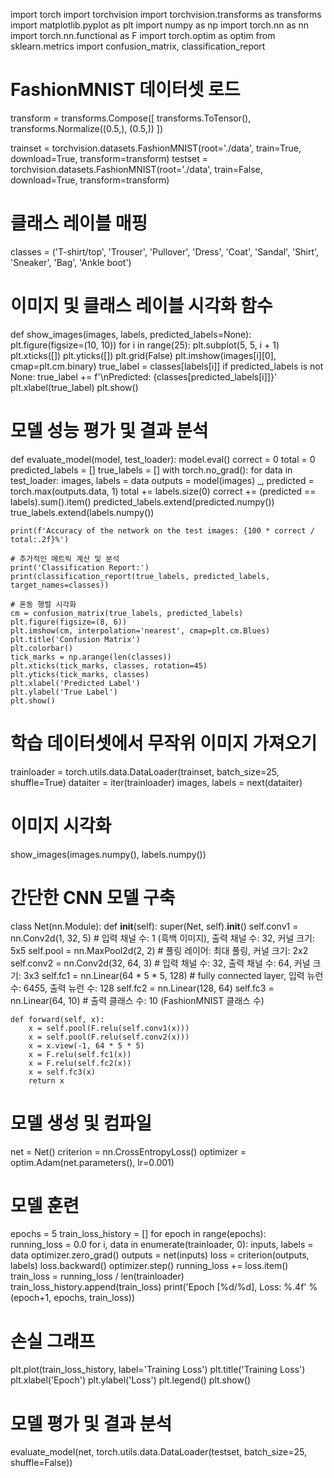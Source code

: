 import torch
import torchvision
import torchvision.transforms as transforms
import matplotlib.pyplot as plt
import numpy as np
import torch.nn as nn
import torch.nn.functional as F
import torch.optim as optim
from sklearn.metrics import confusion_matrix, classification_report

# FashionMNIST 데이터셋 로드
transform = transforms.Compose([
    transforms.ToTensor(),
    transforms.Normalize((0.5,), (0.5,))
])

trainset = torchvision.datasets.FashionMNIST(root='./data', train=True, download=True, transform=transform)
testset = torchvision.datasets.FashionMNIST(root='./data', train=False, download=True, transform=transform)

# 클래스 레이블 매핑
classes = ('T-shirt/top', 'Trouser', 'Pullover', 'Dress', 'Coat', 'Sandal', 'Shirt', 'Sneaker', 'Bag', 'Ankle boot')

# 이미지 및 클래스 레이블 시각화 함수
def show_images(images, labels, predicted_labels=None):
    plt.figure(figsize=(10, 10))
    for i in range(25):
        plt.subplot(5, 5, i + 1)
        plt.xticks([])
        plt.yticks([])
        plt.grid(False)
        plt.imshow(images[i][0], cmap=plt.cm.binary)
        true_label = classes[labels[i]]
        if predicted_labels is not None:
            true_label += f'\nPredicted: {classes[predicted_labels[i]]}'
        plt.xlabel(true_label)
    plt.show()

# 모델 성능 평가 및 결과 분석
def evaluate_model(model, test_loader):
    model.eval()
    correct = 0
    total = 0
    predicted_labels = []
    true_labels = []
    with torch.no_grad():
        for data in test_loader:
            images, labels = data
            outputs = model(images)
            _, predicted = torch.max(outputs.data, 1)
            total += labels.size(0)
            correct += (predicted == labels).sum().item()
            predicted_labels.extend(predicted.numpy())
            true_labels.extend(labels.numpy())

    print(f'Accuracy of the network on the test images: {100 * correct / total:.2f}%')

    # 추가적인 메트릭 계산 및 분석
    print('Classification Report:')
    print(classification_report(true_labels, predicted_labels, target_names=classes))

    # 혼동 행렬 시각화
    cm = confusion_matrix(true_labels, predicted_labels)
    plt.figure(figsize=(8, 6))
    plt.imshow(cm, interpolation='nearest', cmap=plt.cm.Blues)
    plt.title('Confusion Matrix')
    plt.colorbar()
    tick_marks = np.arange(len(classes))
    plt.xticks(tick_marks, classes, rotation=45)
    plt.yticks(tick_marks, classes)
    plt.xlabel('Predicted Label')
    plt.ylabel('True Label')
    plt.show()

# 학습 데이터셋에서 무작위 이미지 가져오기
trainloader = torch.utils.data.DataLoader(trainset, batch_size=25, shuffle=True)
dataiter = iter(trainloader)
images, labels = next(dataiter)

# 이미지 시각화
show_images(images.numpy(), labels.numpy())

# 간단한 CNN 모델 구축
class Net(nn.Module):
    def __init__(self):
        super(Net, self).__init__()
        self.conv1 = nn.Conv2d(1, 32, 5)  # 입력 채널 수: 1 (흑백 이미지), 출력 채널 수: 32, 커널 크기: 5x5
        self.pool = nn.MaxPool2d(2, 2)    # 풀링 레이어: 최대 풀링, 커널 크기: 2x2
        self.conv2 = nn.Conv2d(32, 64, 3) # 입력 채널 수: 32, 출력 채널 수: 64, 커널 크기: 3x3
        self.fc1 = nn.Linear(64 * 5 * 5, 128) # fully connected layer, 입력 뉴런 수: 64*5*5, 출력 뉴런 수: 128
        self.fc2 = nn.Linear(128, 64)
        self.fc3 = nn.Linear(64, 10)  # 출력 클래스 수: 10 (FashionMNIST 클래스 수)

    def forward(self, x):
        x = self.pool(F.relu(self.conv1(x)))
        x = self.pool(F.relu(self.conv2(x)))
        x = x.view(-1, 64 * 5 * 5)
        x = F.relu(self.fc1(x))
        x = F.relu(self.fc2(x))
        x = self.fc3(x)
        return x

# 모델 생성 및 컴파일
net = Net()
criterion = nn.CrossEntropyLoss()
optimizer = optim.Adam(net.parameters(), lr=0.001)

# 모델 훈련
epochs = 5
train_loss_history = []
for epoch in range(epochs):  
    running_loss = 0.0
    for i, data in enumerate(trainloader, 0):
        inputs, labels = data
        optimizer.zero_grad()
        outputs = net(inputs)
        loss = criterion(outputs, labels)
        loss.backward()
        optimizer.step()
        running_loss += loss.item()
    train_loss = running_loss / len(trainloader)
    train_loss_history.append(train_loss)
    print('Epoch [%d/%d], Loss: %.4f' % (epoch+1, epochs, train_loss))

# 손실 그래프
plt.plot(train_loss_history, label='Training Loss')
plt.title('Training Loss')
plt.xlabel('Epoch')
plt.ylabel('Loss')
plt.legend()
plt.show()

# 모델 평가 및 결과 분석
evaluate_model(net, torch.utils.data.DataLoader(testset, batch_size=25, shuffle=False))
